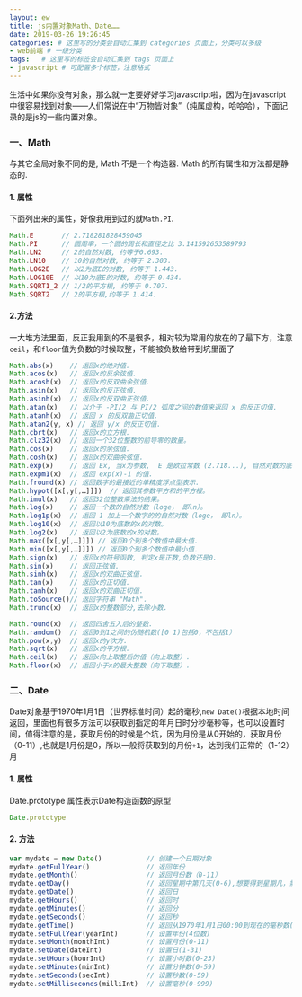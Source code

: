 ```yaml
---
layout: ew
title: js内置对象Math、Date……
date: 2019-03-26 19:26:45
categories: # 这里写的分类会自动汇集到 categories 页面上，分类可以多级
- web前端 # 一级分类
tags:   # 这里写的标签会自动汇集到 tags 页面上
- javascript # 可配置多个标签，注意格式
---
```

生活中如果你没有对象，那么就一定要好好学习javascript啦，因为在javascript中很容易找到对象——人们常说在中“万物皆对象”（纯属虚构，哈哈哈），下面记录的是js的一些内置对象。
 <!-- more -->
### 一、Math
与其它全局对象不同的是, Math 不是一个构造器.  Math 的所有属性和方法都是静态的. 
#### 1. 属性
下面列出来的属性，好像我用到过的就`Math.PI`.
```javascript
Math.E       // 2.718281828459045
Math.PI      // 圆周率，一个圆的周长和直径之比 3.141592653589793
Math.LN2     // 2的自然对数, 约等于0.693.
Math.LN10    // 10的自然对数, 约等于 2.303.
Math.LOG2E   // 以2为底E的对数, 约等于 1.443.
Math.LOG10E  // 以10为底E的对数, 约等于 0.434.
Math.SQRT1_2 // 1/2的平方根, 约等于 0.707.
Math.SQRT2   // 2的平方根,约等于 1.414.
```
#### 2.方法
一大堆方法里面，反正我用到的不是很多，相对较为常用的放在的了最下方，注意`ceil`，和`floor`值为负数的时候取整，不能被负数给带到坑里面了 
```javascript
Math.abs(x)    // 返回x的绝对值.
Math.acos(x)   // 返回x的反余弦值.
Math.acosh(x)  // 返回x的反双曲余弦值.
Math.asin(x)   // 返回x的反正弦值.
Math.asinh(x)  // 返回x的反双曲正弦值.
Math.atan(x)   // 以介于 -PI/2 与 PI/2 弧度之间的数值来返回 x 的反正切值.
Math.atanh(x)  // 返回 x 的反双曲正切值.
Math.atan2(y, x) // 返回 y/x 的反正切值.
Math.cbrt(x)   // 返回x的立方根.
Math.clz32(x)  // 返回一个32位整数的前导零的数量。
Math.cos(x)    // 返回x的余弦值.
Math.cosh(x)   // 返回x的双曲余弦值.
Math.exp(x)    // 返回 Ex, 当x为参数,  E 是欧拉常数 (2.718...), 自然对数的底.
Math.expm1(x)  // 返回 exp(x)-1 的值.
Math.fround(x) // 返回数字的最接近的单精度浮点型表示.
Math.hypot([x[,y[,…]]])  // 返回其参数平方和的平方根。
Math.imul(x)   // 返回32位整数乘法的结果。
Math.log(x)    // 返回一个数的自然对数（loge， 即ln）。
Math.log1p(x)  // 返回 1 加上一个数字的的自然对数（loge， 即ln）。
Math.log10(x)  // 返回以10为底数的x的对数。
Math.log2(x)   // 返回以2为底数的x的对数。
Math.max([x[,y[,…]]]) // 返回0个到多个数值中最大值.
Math.min([x[,y[,…]]]) // 返回0个到多个数值中最小值.
Math.sign(x)   // 返回x的符号函数, 判定x是正数,负数还是0.
Math.sin(x)    // 返回正弦值.
Math.sinh(x)   // 返回x的双曲正弦值.
Math.tan(x)    // 返回x的正切值.
Math.tanh(x)   // 返回x的双曲正切值.
Math.toSource()// 返回字符串 "Math".
Math.trunc(x)  // 返回x的整数部分,去除小数.

Math.round(x)  // 返回四舍五入后的整数.
Math.random()  // 返回0到1之间的伪随机数([0 1)包括0，不包括1）
Math.pow(x,y)  // 返回x的y次方.
Math.sqrt(x)   // 返回x的平方根.
Math.ceil(x)   // 返回x向上取整后的值（向上取整）.
Math.floor(x)  // 返回小于x的最大整数（向下取整）.
```
### 二、Date
Date对象基于1970年1月1日（世界标准时间）起的毫秒,`new Date()`根据本地时间返回，里面也有很多方法可以获取到指定的年月日时分秒毫秒等，也可以设置时间，值得注意的是，获取月份的时候是个坑，因为月份是从0开始的，获取月份（0-11）,也就是1月份是0，所以一般将获取到的月份`+1`，达到我们正常的（1-12）月
#### 1. 属性
Date.prototype 属性表示Date构造函数的原型
```javascript
Date.prototype 
```
#### 2. 方法
```javascript
var mydate = new Date()           // 创建一个日期对象
mydate.getFullYear()              // 返回年份 
mydate.getMonth()                 // 返回月份数（0-11） 
mydate.getDay()                   // 返回星期中第几天(0-6),想要得到星期几，需要+1
mydate.getDate()                  // 返回日
mydate.getHours()                 // 返回时
mydate.getMinutes()               // 返回分
mydate.getSeconds()               // 返回秒
mydate.getTime()                  // 返回从1970年1月1日00:00到现在的毫秒数(时间戳)
mydate.setFullYear(yearInt)       // 设置年份(4位数)
mydate.setMonth(monthInt)         // 设置月份(0-11)
mydate.setDate(dateInt)           // 设置日(1-31)
mydate.setHours(hourInt)          // 设置小时数(0-23)
mydate.setMinutes(minInt)         // 设置分钟数(0-59)
mydate.setSeconds(secInt)         // 设置秒数(0-59)
mydate.setMilliseconds(milliInt)  // 设置毫秒(0-999)
```